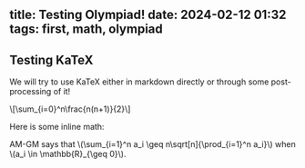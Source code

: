 title: Testing Olympiad!
date: 2024-02-12 01:32
tags: first, math, olympiad
---

## Testing KaTeX

We will try to use KaTeX either in markdown directly or through some
post-processing of it!

\\[\sum_{i=0}^n\frac{n(n+1)}{2}\\]

Here is some inline math:

AM-GM says that \\(\sum_{i=1}^n a_i \geq n\sqrt[n]{\prod_{i=1}^n a_i}\\) when
\\(a_i \in \mathbb{R}_{\geq 0}\\).
